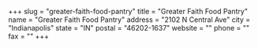 +++
slug = "greater-faith-food-pantry"
title = "Greater Faith Food Pantry"
name = "Greater Faith Food Pantry"
address = "2102 N Central Ave"
city = "Indianapolis"
state = "IN"
postal = "46202-1637"
website = ""
phone = ""
fax = ""
+++
